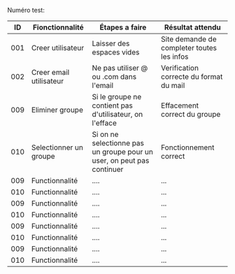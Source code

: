 Numéro test:

| ID  | Fionctionnalité | Étapes a faire | Résultat attendu|
|-----|-----------------|----------------|-----------------|
| 001 | Creer utilisateur  | Laisser des espaces vides  | Site demande de completer toutes les infos |
| 002 | Creer email utilisateur  | Ne pas utiliser @ ou .com dans l'email | Verification correcte du format du mail |
| 009 | Eliminer groupe  | Si le groupe ne contient pas d'utilisateur, on l'efface | Effacement correct du groupe |
| 010 | Selectionner un groupe  | Si on ne selectionne pas un groupe pour un user, on peut pas continuer | Fonctionnement correct |
| 009 | Functionnalité  | .... | ...|
| 010 | Functionnalité  | .... | ...|
| 009 | Functionnalité  | .... | ...|
| 010 | Functionnalité  | .... | ...|
| 009 | Functionnalité  | .... | ...|
| 010 | Functionnalité  | .... | ...|
| 009 | Functionnalité  | .... | ...|
| 010 | Functionnalité  | .... | ...|

